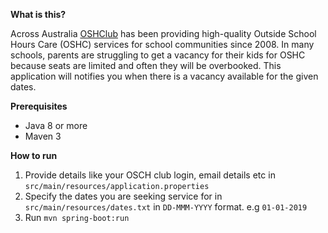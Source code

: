 **What is this?**

Across Australia [OSHClub](https://www.oshclub.com.au/) has been providing high-quality Outside School Hours Care (OSHC) services for school communities since 2008. In many schools, parents are struggling to get a vacancy for their kids for OSHC because seats are limited and often they will be overbooked. This application will notifies you when there is a vacancy available for the given dates.

**Prerequisites**
* Java 8 or more
* Maven 3

**How to run**

1. Provide details like your OSCH club login, email details etc in `src/main/resources/application.properties`
2. Specify the dates you are seeking service for in `src/main/resources/dates.txt` in `DD-MMM-YYYY` format. e.g `01-01-2019`
3. Run `mvn spring-boot:run`
